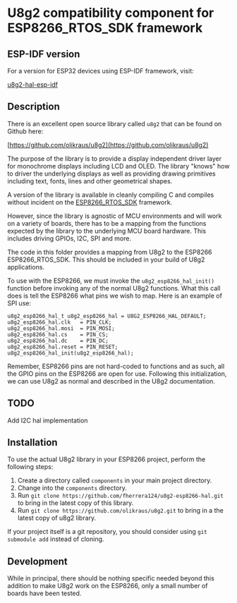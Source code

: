 # U8g2 compatibility component for ESP8266_RTOS_SDK framework

## ESP-IDF version
For a version for ESP32 devices using ESP-IDF framework, visit:

[u8g2-hal-esp-idf](https://github.com/mkfrey/u8g2-hal-esp-idf)

## Description
There is an excellent open source library called `u8g2` that can be found on Github here:

[https://github.com/olikraus/u8g2](https://github.com/olikraus/u8g2)

The purpose of the library is to provide a display independent driver layer for monochrome displays including LCD and OLED.
The library "knows" how to driver the underlying displays as well as providing drawing primitives including text, fonts, lines and
other geometrical shapes.

A version of the library is available in cleanly compiling C and compiles without incident on the [ESP8266_RTOS_SDK](https://github.com/espressif/ESP8266_RTOS_SDK) framework.

However, since the library is agnostic of MCU environments and will work on a variety of boards, there has to be a mapping from
the functions expected by the library to the underlying MCU board hardware. This includes driving GPIOs, I2C, SPI and more.

The code in this folder provides a mapping from U8g2 to the ESP8266 ESP8266_RTOS_SDK. This should be included in your build of U8g2 applications.

To use with the ESP8266, we must invoke the `u8g2_esp8266_hal_init()` function before invoking any of the normal U8g2 functions. What
this call does is tell the ESP8266 what pins we wish to map.  Here is an example of SPI use:

```
u8g2_esp8266_hal_t u8g2_esp8266_hal = U8G2_ESP8266_HAL_DEFAULT;
u8g2_esp8266_hal.clk   = PIN_CLK;
u8g2_esp8266_hal.mosi  = PIN_MOSI;
u8g2_esp8266_hal.cs    = PIN_CS;
u8g2_esp8266_hal.dc    = PIN_DC;
u8g2_esp8266_hal.reset = PIN_RESET;
u8g2_esp8266_hal_init(u8g2_esp8266_hal);
```

Remember, ESP8266 pins are not hard-coded to functions and as such, all the GPIO pins on the ESP8266 are open for use. Following
this initialization, we can use U8g2 as normal and described in the U8g2 documentation.

## TODO
Add I2C hal implementation

## Installation
To use the actual U8g2 library in your ESP8266 project, perform the following steps:

1. Create a directory called `components` in your main project directory.
2. Change into the `components` directory.
3. Run `git clone https://github.com/fherrera124/u8g2-esp8266-hal.git` to bring in the latest copy of this library.
4. Run `git clone https://github.com/olikraus/u8g2.git` to bring in a the latest copy of u8g2 library.

If your project itself is a git repository, you should consider using `git submodule add` instead of cloning.

## Development
While in principal, there should be nothing specific needed beyond this addition to make U8g2 work on the ESP8266, only a small
number of boards have been tested.
